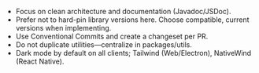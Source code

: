 - Focus on clean architecture and documentation (Javadoc/JSDoc).
- Prefer not to hard-pin library versions here. Choose compatible, current versions when implementing.
- Use Conventional Commits and create a changeset per PR.
- Do not duplicate utilities—centralize in packages/utils.
- Dark mode by default on all clients; Tailwind (Web/Electron), NativeWind (React Native).
